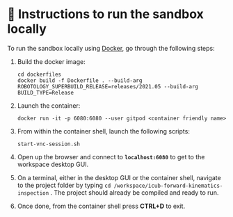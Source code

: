 🔽 Instructions to run the sandbox locally
==========================================

To run the sandbox locally using [Docker](https://docs.docker.com/get-docker), go through the following steps:

1. Build the docker image:
   ```console
   cd dockerfiles
   docker build -f Dockerfile . --build-arg ROBOTOLOGY_SUPERBUILD_RELEASE=releases/2021.05 --build-arg BUILD_TYPE=Release
   ```
2. Launch the container:
    ```console
    docker run -it -p 6080:6080 --user gitpod <container friendly name>
    ```
3. From within the container shell, launch the following scripts:
    ```console
    start-vnc-session.sh
    ```
4. Open up the browser and connect to **`localhost:6080`** to get to the workspace desktop GUI.

5. On a terminal, either in the desktop GUI or the container shell, navigate to the project folder by typing `cd /workspace/icub-forward-kinematics-inspection` . The project should already be compiled and ready to run.

5.  Once done, from the container shell press **CTRL+D** to exit.

